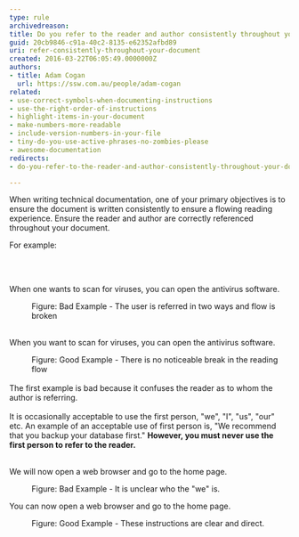 ```yaml
---
type: rule
archivedreason: 
title: Do you refer to the reader and author consistently throughout your document?
guid: 20cb9846-c91a-40c2-8135-e62352afbd89
uri: refer-consistently-throughout-your-document
created: 2016-03-22T06:05:49.0000000Z
authors:
- title: Adam Cogan
  url: https://ssw.com.au/people/adam-cogan
related:
- use-correct-symbols-when-documenting-instructions
- use-the-right-order-of-instructions
- highlight-items-in-your-document
- make-numbers-more-readable
- include-version-numbers-in-your-file
- tiny-do-you-use-active-phrases-no-zombies-please
- awesome-documentation
redirects:
- do-you-refer-to-the-reader-and-author-consistently-throughout-your-document

---
```



<p class="ssw15-rteElement-P">When writing technical documentation, one of your primary objectives is to ensure the document is written consistently to ensure a flowing reading experience. Ensure the reader and author are correctly referenced throughout your document.</p><p class="ssw15-rteElement-P">For example&#58;</p>
<br><excerpt class='endintro'></excerpt><br>
<p class="ssw15-rteElement-GreyBox">​When one wants to scan for viruses, you can open the antivirus software.</p><div><dd class="ssw15-rteElement-FigureBad">Figure&#58; Bad Example - The user is referred in two ways and flow is broken</dd>​<br></div><p class="ssw15-rteElement-GreyBox">When you want to scan for viruses, you can open the antivirus software.</p><div><dd class="ssw15-rteElement-FigureGood">Figure&#58; Good Example - There is no noticeable break in the reading flow</dd><br></div><div>The first example is bad because it confuses the reader as to whom the author is referring.</div><div><br></div><div><div><div>It is occasionally acceptable to use the first person, &quot;we&quot;, &quot;I&quot;, &quot;us&quot;, &quot;our&quot; etc. An example of an acceptable use of first person is, &quot;We recommend that you backup your database first.&quot;&#160;<strong>However, you must never use the first person to refer to the reader.</strong></div></div><div><strong><br></strong></div><div><p class="ssw15-rteElement-GreyBox">We will now open a web browser and go to the home page.</p><dd class="ssw15-rteElement-FigureBad">Figure&#58; Bad Example - It is unclear who the &quot;we&quot; is.</dd><p class="ssw15-rteElement-GreyBox">​You can now open a web browser and go to the home page.​</p><dd class="ssw15-rteElement-FigureGood">Figure&#58; Good Example - These instructions are clear and direct.​</dd></div></div>


